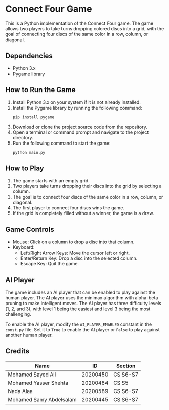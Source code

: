 # Connect Four Game

This is a Python implementation of the Connect Four game. The game allows two players to take turns dropping colored discs into a grid, with the goal of connecting four discs of the same color in a row, column, or diagonal.
 
 ## Dependencies

- Python 3.x
- Pygame library

## How to Run the Game

1. Install Python 3.x on your system if it is not already installed.
2. Install the Pygame library by running the following command:
   ```
   pip install pygame
   ```
3. Download or clone the project source code from the repository.
4. Open a terminal or command prompt and navigate to the project directory.
5. Run the following command to start the game:
   ```
   python main.py
   ```

## How to Play

1. The game starts with an empty grid.
2. Two players take turns dropping their discs into the grid by selecting a column.
3. The goal is to connect four discs of the same color in a row, column, or diagonal.
4. The first player to connect four discs wins the game.
5. If the grid is completely filled without a winner, the game is a draw.

## Game Controls

- Mouse: Click on a column to drop a disc into that column.
- Keyboard:
  - Left/Right Arrow Keys: Move the cursor left or right.
  - Enter/Return Key: Drop a disc into the selected column.
  - Escape Key: Quit the game.

## AI Player

The game includes an AI player that can be enabled to play against the human player. The AI player uses the minimax algorithm with alpha-beta pruning to make intelligent moves. The AI player has three difficulty levels (1, 2, and 3), with level 1 being the easiest and level 3 being the most challenging.

To enable the AI player, modify the `AI_PLAYER_ENABLED` constant in the `const.py` file. Set it to `True` to enable the AI player or `False` to play against another human player.

## Credits

| Name | ID |  Section  |
| --- | --- | --- | 
| Mohamed Sayed Ali | 20200450 | CS S6-S7 |@moGaara
| Mohamed Yasser Shehta | 20200484 | CS S5 |@newYasser
| Nada Alaa | 20200589 | CS S6-S7 |@NadaAlaa299
| Mohamed Samy Abdelsalam  | 20200445 | CS S6-S7 |@muhammedelsepa3y





